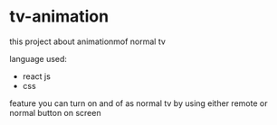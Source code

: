 # tv-animation
this project about animationmof normal tv

language used:
- react js
- css

feature
 you can turn on and of as normal tv by using either remote or normal button on screen
